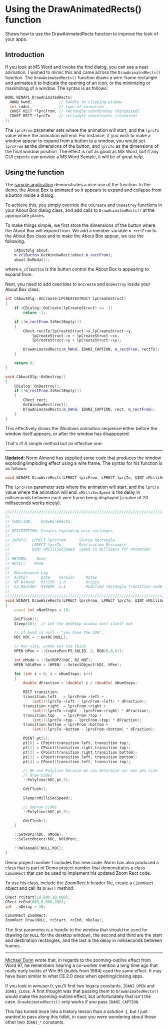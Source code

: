 # Using the DrawAnimatedRects() function

Shows how to use the DrawAnimatedRects function to improve the look of your apps.

## Introduction

If you look at MS Word and invoke the find dialog, you can see a neat animation. I wished to mimic this and came across the `DrawAnimatedRects()` function. The `DrawAnimatedRects()` function draws a wire-frame rectangle and animates it to indicate the opening of an icon, or the minimizing or maximizing of a window. The syntax is as follows:

```cpp
BOOL WINAPI DrawAnimatedRects(
  HWND hwnd,            // handle to clipping window
  int idAni,            // type of animation
  CONST RECT *lprcFrom, // rectangle coordinates (minimized)
  CONST RECT *lprcTo    // rectangle coordinates (restored)
);
```

The `lprcFrom` parameter sets where the animation will start, and the `lprcTo` value where the animation will end. For instance, if you wish to make a window appear to expand from a button to a window, you would set `lprcFrom` as the dimensions of the button, and `lprcTo` as the dimensions of the final window position. The effect is not as good as MS Word, but if any GUI experts can provide a MS Word Sample, it will be of great help.

## Using the function

The [sample application](https://raw.githubusercontent.com/ChrisMaunder/drawanimated/master/docs/assets/DrawAnimated_demo1.zip) demonstrates a nice use of the function. In the demo, the About Box is animated so it appears to expand and collapse from a button inside a dialog.

To achieve this, you simply override the `OnCreate` and `OnDestroy` functions in your About Box dialog class, and add calls to `DrawAnimatedRects()` at the appropriate places.

To make things simple, we first store the dimensions of the button where the About Box will expand from. We add a member variable `m_rectFrom` to the About Box class and to make the About Box appear, we use the following.

```cpp
    CAboutDlg about;
    m_ctlButton.GetWindowRect(about.m_rectFrom);
    about.DoModal();
```

where `m_ctlButton` is the button control the About Box is appearing to expand from.

Next, you need to add overrides to `OnCreate` and `OnDestroy` inside your About Box class:

```cpp
int CAboutDlg::OnCreate(LPCREATESTRUCT lpCreateStruct) 
{
    if (CDialog::OnCreate(lpCreateStruct) == -1)
        return -1;

    if (!m_rectFrom.IsRectEmpty())
    {
        CRect rectTo(lpCreateStruct->x,lpCreateStruct->y, 
            lpCreateStruct->x + lpCreateStruct->cx,
            lpCreateStruct->y + lpCreateStruct->cy);

        DrawAnimatedRects(m_hWnd, IDANI_CAPTION, m_rectFrom, rectTo);
    }

    return 0;
}

void CAboutDlg::OnDestroy() 
{
    CDialog::OnDestroy();
    if (!m_rectFrom.IsRectEmpty())
    {
        CRect rect;
        GetWindowRect(rect);
        DrawAnimatedRects(m_hWnd, IDANI_CAPTION, rect, m_rectFrom);
    }
}
```

This effectively draws the Windows animation sequence either before the window itself appears, or after the window has disappeared.

That's it! A simple method but an effective one.

* * *

**Updated:** Norm Almond has supplied some code that produces the window exploding/imploding effect using a wire frame. The syntax for his function is as follows:

```cpp
void WINAPI DrawWireRects(LPRECT lprcFrom, LPRECT lprcTo, UINT nMilliSecSpeed)
```

The `lprcFrom` parameter sets where the animation will start, and the `lprcTo` value where the animation will end. `nMilliSecSpeed` is the delay in milliseconds between each wire frame being displayed (a value of 20 milliseconds works nicely).

```cpp
////////////////////////////////////////////////////////////////////////////
//
// FUNCTION:    DrawWireRects
//
// DESCRIPTION: Creates exploding wire rectanges
//
// INPUTS:  LPRECT lprcFrom      Source Rectangle
//          LPRECT lprcTo        Destination Rectangle
//          UINT nMilliSecSpeed  Speed in millisecs for animation
//
// RETURN:    None
// NOTES:    None
//
//  Maintenance Log
//  Author      Date    Version     Notes
//  NT Almond   011199  1.0         Origin
//  CJ Maunder  010899  1.1         Modified rectangle transition code
//
/////////////////////////////////////////////////////////////////////////
void WINAPI DrawWireRects(LPRECT lprcFrom, LPRECT lprcTo, UINT nMilliSecSpeed)
{
    const int nNumSteps = 10;

    GdiFlush();
    Sleep(50);  // Let the desktop window sort itself out

    // if hwnd is null - "you have the CON".
    HDC hDC = ::GetDC(NULL);

    // Pen size, urmmm not too thick
    HPEN hPen = ::CreatePen(PS_SOLID, 2, RGB(0,0,0));

    int nMode = ::SetROP2(hDC, R2_NOT);
    HPEN hOldPen = (HPEN) ::SelectObject(hDC, hPen);

    for (int i = 0; i < nNumSteps; i++)
    {
        double dFraction = (double) i / (double) nNumSteps;

        RECT transition;
        transition.left   = lprcFrom->left + 
            (int)((lprcTo->left - lprcFrom->left) * dFraction);
        transition.right  = lprcFrom->right + 
            (int)((lprcTo->right - lprcFrom->right) * dFraction);
        transition.top    = lprcFrom->top + 
            (int)((lprcTo->top - lprcFrom->top) * dFraction);
        transition.bottom = lprcFrom->bottom + 
            (int)((lprcTo->bottom - lprcFrom->bottom) * dFraction);

        POINT pt[5];
        pt[0] = CPoint(transition.left, transition.top);
        pt[1] = CPoint(transition.right,transition.top);
        pt[2] = CPoint(transition.right,transition.bottom);
        pt[3] = CPoint(transition.left, transition.bottom);
        pt[4] = CPoint(transition.left, transition.top);

        // We use Polyline because we can determine our own pen size
        // Draw Sides
        ::Polyline(hDC,pt,5);

        GdiFlush();

        Sleep(nMilliSecSpeed);

        // UnDraw Sides
        ::Polyline(hDC,pt,5);

        GdiFlush();
    }

    ::SetROP2(hDC, nMode);
    ::SelectObject(hDC, hOldPen);

    ::ReleaseDC(NULL,hDC);
}
```

Demo project number 1 includes this new code. Norm has also produced a class that is part of Demo project number that demonstrates a class `CZoomRect` that can be used to implement his updated Zoom Rect code.

To use his class, include the *ZoomRect.h* header file, create a `CZoomRect` object and call its `Draw()` method:

```cpp
CRect rcStart(10,600,10,600);
CRect rcEnd(600,0,800,200);
int   nDelay = 10;

CZoomRect ZoomRect;
ZoomRect.Draw(NULL, rcStart, rcEnd, nDelay);
```

The first parameter is a handle to the window that should be used for drawing (or `NULL` for the desktop window), the second and third are the start and destination rectangles, and the last is the delay in milliseconds between frames.

* * *

[Michael Dunn](mailto:mdunn@inreach.com) wrote that, in regards to the zooming-outline effect from Word 97, he remembers hearing a co-worker mention a long time ago that really early builds of Win 95 (builds from 1994) used the same effect. It may have been similar to what CE 2.0 does when opening/closing apps.

If you look in *winuser.h*, you'll find two legacy constants, `IDANI_OPEN` and `IDANI_CLOSE`. A first thought was that passing them to `DrawAnimatedRects()` would make the zooming-outline effect, but unfortunately that isn't the case. `DrawAnimatedRects()` only works if you pass `IDANI_CAPTION`.

This has turned more into a history lesson than a solution :), but I just wanted to pass along this tidbit, in case you were wondering about those other two `IDANI_*` constants.
